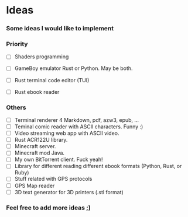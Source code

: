 # Ideas
### Some ideas I would like to implement

### Priority

- [ ] Shaders programming
- [ ] GameBoy emulator Rust or Python. May be both.
- [ ] Rust terminal code editor (TUI)
- [ ] Rust ebook reader


### Others

- [ ] Terminal renderer 4 Markdown, pdf, azw3, epub, ...
- [ ] Teminal comic reader with ASCII characters. Funny :)
- [ ] Video streaming web app with ASCII video.
- [ ] Rust ACR122U library.
- [ ] Minecraft server.
- [ ] Minecraft mod Java.
- [ ] My own BitTorrent client. Fuck yeah!
- [ ] Library for different reading different ebook formats (Python, Rust, or Ruby)
- [ ] Stuff related with GPS protocols
- [ ] GPS Map reader
- [ ] 3D text generator for 3D printers (.stl format) 

### Feel free to add more ideas ;)
